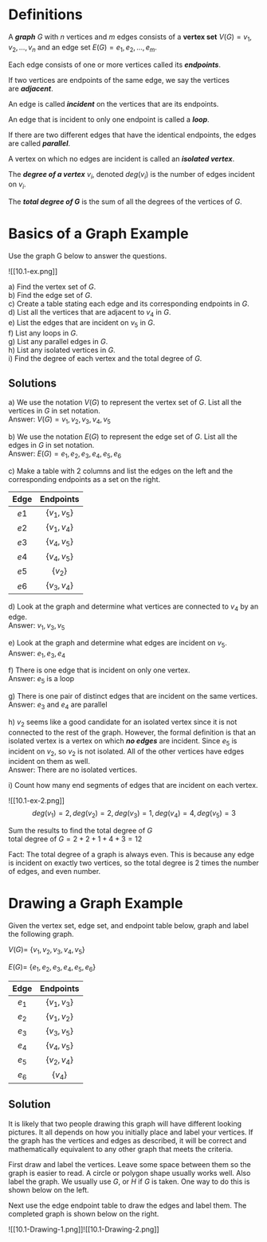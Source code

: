 # Definitions
A _**graph**_ $G$ with $n$ vertices and $m$ edges consists of a **vertex set** $V(G) = {v_1, v_2, …, v_n}$ and an edge set $E(G) = {e_1, e_2, …, e_m}$. 

Each edge consists of one or more vertices called its _**endpoints**_. 

If two vertices are endpoints of the same edge, we say the vertices are _**adjacent**_. 

An edge is called _**incident**_ on the vertices that are its endpoints. 

An edge that is incident to only one endpoint is called a _**loop**_. 

If there are two different edges that have the identical endpoints, the edges are called _**parallel**_. 

A vertex on which no edges are incident is called an _**isolated vertex**_. 

The _**degree of a vertex**_ $v_i$, denoted $deg(v_i)$ is the number of edges incident on $v_i$. 

The _**total degree of G**_ is the sum of all the degrees of the vertices of $G$.

# Basics of a Graph Example
Use the graph G below to answer the questions.

![[10.1-ex.png]]

a) Find the vertex set of $G$.  
b) Find the edge set of $G$.  
c) Create a table stating each edge and its corresponding endpoints in $G$.  
d) List all the vertices that are adjacent to $v_4$ in $G$.  
e) List the edges that are incident on $v_5$ in $G$.  
f) List any loops in $G$.  
g) List any parallel edges in $G$.  
h) List any isolated vertices in $G$.  
i) Find the degree of each vertex and the total degree of $G$.

## Solutions
a) We use the notation $V(G)$ to represent the vertex set of $G$. List all the vertices in $G$ in set notation.  
Answer: $V(G) = {v_1, v_2, v_3, v_4, v_5}$

b) We use the notation $E(G)$ to represent the edge set of $G$. List all the edges in $G$ in set notation.  
Answer: $E(G) = {e_1, e_2, e_3, e_4, e_5, e_6}$

c) Make a table with $2$ columns and list the edges on the left and the corresponding endpoints as a set on the right.

| Edge | Endpoints  |
| :--: | :--: |
| $e1$ | {$v_1, v_5$} |
| $e2$ | {$v_1, v_4$} |
| $e3$ | {$v_4, v_5$} |
| $e4$ | {$v_4, v_5$} |
| $e5$ | {$v_2$}     |
| $e6$ | {$v_3, v_4$} |

d) Look at the graph and determine what vertices are connected to $v_4$ by an edge.  
Answer: $v_1, v_3, v_5$

e) Look at the graph and determine what edges are incident on $v_5$.  
Answer: $e_1, e_3, e_4$

f) There is one edge that is incident on only one vertex.  
Answer: $e_5$ is a loop

g) There is one pair of distinct edges that are incident on the same vertices.  
Answer: $e_3$ and $e_4$ are parallel

h) $v_2$ seems like a good candidate for an isolated vertex since it is not connected to the rest of the graph. However, the formal definition is that an isolated vertex is a vertex on which _**no edges**_ are incident. Since $e_5$ is incident on $v_2$, so $v_2$ is not isolated. All of the other vertices have edges incident on them as well.  
Answer: There are no isolated vertices.

i) Count how many end segments of edges that are incident on each vertex.  

![[10.1-ex-2.png]]
$$deg(v_1) = 2, deg(v_2) = 2, deg(v_3) = 1, deg(v_4) = 4, deg(v_5) = 3$$

Sum the results to find the total degree of $G$  
total degree of $G = 2 + 2 + 1 + 4 + 3 = 12$

  
Fact: The total degree of a graph is always even. This is because any edge is incident on exactly two vertices, so the total degree is 2 times the number of edges, and even number.

# Drawing a Graph Example

Given the vertex set, edge set, and endpoint table below, graph and label the following graph.

$V(G) =$ {$v_1, v_2, v_3, v_4, v_5$}

$E(G) =$  {$e_1, e_2, e_3, e_4, e_5, e_6$}

|Edge|Endpoints|
|:--:|:--:|
|$e_1$|{$v_1, v_3$}|
|$e_2$|{$v_1, v_2$}|
|$e_3$|{$v_3, v_5$}|
|$e_4$|{$v_4, v_5$}|
|$e_5$|{$v_2, v_4$}|
|$e_6$|{$v_4$}|

## Solution
It is likely that two people drawing this graph will have different looking pictures. It all depends on how you initially place and label your vertices. If the graph has the vertices and edges as described, it will be correct and mathematically equivalent to any other graph that meets the criteria.

First draw and label the vertices. Leave some space between them so the graph is easier to read. A circle or polygon shape usually works well. Also label the graph. We usually use $G$, or $H$ if $G$ is taken. One way to do this is shown below on the left.

Next use the edge endpoint table to draw the edges and label them. The completed graph is shown below on the right.


![[10.1-Drawing-1.png]]![[10.1-Drawing-2.png]]